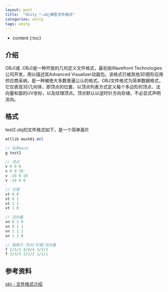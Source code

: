 ```yaml
---
layout: post
title:  "Unity *.obj模型文件格式"
categories: unity
tags: unity
---
```


* content
{:toc}

## 介绍

OBJ(或 .OBJ)是一种开放的几何定义文件格式，最初由Wavefront Technologies公司开发，用以描述其Advanced Visualizer动画包。该格式已被其他3D图形应用供应商采纳，是一种被绝大多数普遍公认的格式。OBJ文件格式为简单数据格式，它仅表现3D几何体，即顶点的位置、以顶点列表方式定义每个多边形的顶点、法向量和面的UV坐标，以及纹理顶点。顶点默认以逆时针方向存储，不必显式声明法向。

## 格式

test2.obj的文件格式如下，是一个简单面片
``` java
mtllib mesh01.mtl

// 名称mesh
g test2

// 顶点
v 0 0 0
v 0 0 10
v -10 0 10
v -10 0 0

// 文理
vt 0 0
vt 0 1
vt 1 1
vt 1 0

// 法向量
vn 0 1 0
vn 0 1 1
vn 1 1 1
vn 1 1 0

// 面索引 顶点/文理/法向量
f 1/1/1 4/4/4 3/3/3
f 3/3/3 2/2/2 1/1/1

```


## 参考资料

[obj - 文件格式介绍](https://www.cnblogs.com/youthlion/archive/2013/01/21/2870451.html)





	






